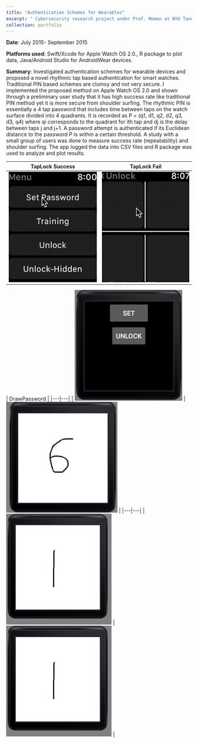 ```yaml
---
title: "Authentication Schemes for Wearables"
excerpt: " Cybersecurity research project under Prof. Memon at NYU Tandon School of Engineering. <br/><img src='/images/TL1.png'><img src= '/images/TL2.png'>"
collection: portfolio
---
```


**Date**: July 2015- September 2015

**Platforms used**: Swift/Xcode for Apple Watch OS 2.0., R package to plot data, Java/Android Studio for AndroidWear devices.

**Summary**: Investigated authentication schemes for wearable devices and proposed a novel rhythmic tap based authentication for smart watches. Traditional PIN based schemes are clumsy and not very secure. I implemented the proposed method on Apple Watch OS 2.0 and shown through a preliminary user study that it has high success rate like traditional PIN method yet it is more secure from shoulder surfing. The rhythmic PIN is essentially a 4 tap password that includes time between taps on the watch surface divided into 4 quadrants.  It is recorded as P = (q1, d1, q2, d2, q3, d3, q4) where qi corresponds to the quadrant for ith tap and dj is the delay between taps j and j+1. A password attempt is authenticated if its Euclidean distance to the password P is within a certain threshold. A study with a small group of users was done to measure success rate (repeatability) and shoulder surfing. The app logged the data into CSV files and R package was used to analyze and plot results. 

| TapLock Success | TapLock Fail |
|---|---|
| ![Alt Text](/images/TLSuccess.gif) | ![Alt Text](/images/TLFail.gif) |

| DrawPassword |
|---|---|
| ![](/images/DP1.png) | ![](/images/DP2.png) |
|---|---|
| ![](/images/DP3.png) | ![](/images/DP3.png) |

